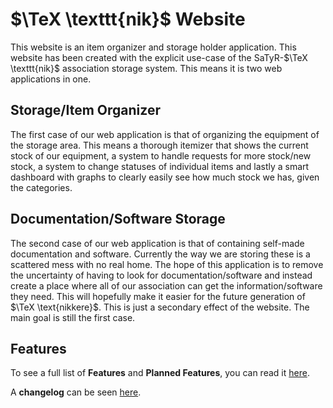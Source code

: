 # $\TeX \texttt{nik}$ Website
This website is an item organizer and storage holder application. This website has been created with the explicit use-case of the SaTyR-$\TeX \texttt{nik}$ association storage system. This means it is two web applications in one.

## Storage/Item Organizer
The first case of our web application is that of organizing the equipment of the storage area. This means a thorough itemizer that shows the current stock of our equipment, a system to handle requests for more stock/new stock, a system to change statuses of individual items and lastly a smart dashboard with graphs to clearly easily see how much stock we has, given the categories.

## Documentation/Software Storage
The second case of our web application is that of containing self-made documentation and software. Currently the way we are storing these is a scattered mess with no real home. The hope of this application is to remove the uncertainty of having to look for documentation/software and instead create a place where all of our association can get the information/software they need. This will hopefully make it easier for the future generation of $\TeX \text{nikkere}$. This is just a secondary effect of the website. The main goal is still the first case.


## Features

To see a full list of **Features** and **Planned Features**, you can read it [here](src/FeatureList.md).

A **changelog** can be seen [here](src/changelog.md). 

## 